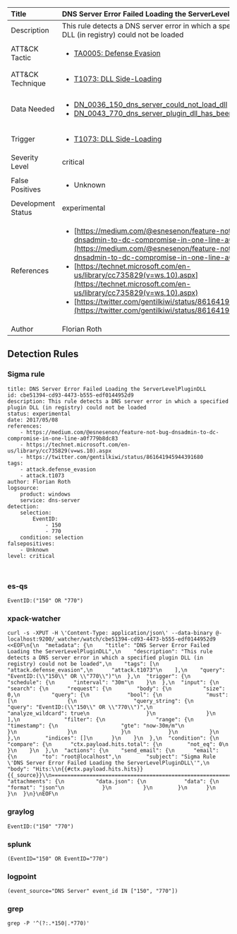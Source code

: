 | Title                | DNS Server Error Failed Loading the ServerLevelPluginDLL                                                                                                                                                 |
|:---------------------|:------------------------------------------------------------------------------------------------------------------------------------------------------------|
| Description          | This rule detects a DNS server error in which a specified plugin DLL (in registry) could not be loaded                                                                                                                                           |
| ATT&amp;CK Tactic    |  <ul><li>[TA0005: Defense Evasion](https://attack.mitre.org/tactics/TA0005)</li></ul>  |
| ATT&amp;CK Technique | <ul><li>[T1073: DLL Side-Loading](https://attack.mitre.org/techniques/T1073)</li></ul>  |
| Data Needed          | <ul><li>[DN_0036_150_dns_server_could_not_load_dll](../Data_Needed/DN_0036_150_dns_server_could_not_load_dll.md)</li><li>[DN_0043_770_dns_server_plugin_dll_has_been_loaded](../Data_Needed/DN_0043_770_dns_server_plugin_dll_has_been_loaded.md)</li></ul>  |
| Trigger              | <ul><li>[T1073: DLL Side-Loading](../Triggers/T1073.md)</li></ul>  |
| Severity Level       | critical |
| False Positives      | <ul><li>Unknown</li></ul>  |
| Development Status   | experimental |
| References           | <ul><li>[https://medium.com/@esnesenon/feature-not-bug-dnsadmin-to-dc-compromise-in-one-line-a0f779b8dc83](https://medium.com/@esnesenon/feature-not-bug-dnsadmin-to-dc-compromise-in-one-line-a0f779b8dc83)</li><li>[https://technet.microsoft.com/en-us/library/cc735829(v=ws.10).aspx](https://technet.microsoft.com/en-us/library/cc735829(v=ws.10).aspx)</li><li>[https://twitter.com/gentilkiwi/status/861641945944391680](https://twitter.com/gentilkiwi/status/861641945944391680)</li></ul>  |
| Author               | Florian Roth |


## Detection Rules

### Sigma rule

```
title: DNS Server Error Failed Loading the ServerLevelPluginDLL
id: cbe51394-cd93-4473-b555-edf0144952d9
description: This rule detects a DNS server error in which a specified plugin DLL (in registry) could not be loaded
status: experimental
date: 2017/05/08
references:
    - https://medium.com/@esnesenon/feature-not-bug-dnsadmin-to-dc-compromise-in-one-line-a0f779b8dc83
    - https://technet.microsoft.com/en-us/library/cc735829(v=ws.10).aspx
    - https://twitter.com/gentilkiwi/status/861641945944391680
tags:
    - attack.defense_evasion
    - attack.t1073
author: Florian Roth
logsource:
    product: windows
    service: dns-server
detection:
    selection:
        EventID: 
            - 150
            - 770
    condition: selection
falsepositives: 
    - Unknown
level: critical



```





### es-qs
    
```
EventID:("150" OR "770")
```


### xpack-watcher
    
```
curl -s -XPUT -H \'Content-Type: application/json\' --data-binary @- localhost:9200/_watcher/watch/cbe51394-cd93-4473-b555-edf0144952d9 <<EOF\n{\n  "metadata": {\n    "title": "DNS Server Error Failed Loading the ServerLevelPluginDLL",\n    "description": "This rule detects a DNS server error in which a specified plugin DLL (in registry) could not be loaded",\n    "tags": [\n      "attack.defense_evasion",\n      "attack.t1073"\n    ],\n    "query": "EventID:(\\"150\\" OR \\"770\\")"\n  },\n  "trigger": {\n    "schedule": {\n      "interval": "30m"\n    }\n  },\n  "input": {\n    "search": {\n      "request": {\n        "body": {\n          "size": 0,\n          "query": {\n            "bool": {\n              "must": [\n                {\n                  "query_string": {\n                    "query": "EventID:(\\"150\\" OR \\"770\\")",\n                    "analyze_wildcard": true\n                  }\n                }\n              ],\n              "filter": {\n                "range": {\n                  "timestamp": {\n                    "gte": "now-30m/m"\n                  }\n                }\n              }\n            }\n          }\n        },\n        "indices": []\n      }\n    }\n  },\n  "condition": {\n    "compare": {\n      "ctx.payload.hits.total": {\n        "not_eq": 0\n      }\n    }\n  },\n  "actions": {\n    "send_email": {\n      "email": {\n        "to": "root@localhost",\n        "subject": "Sigma Rule \'DNS Server Error Failed Loading the ServerLevelPluginDLL\'",\n        "body": "Hits:\\n{{#ctx.payload.hits.hits}}{{_source}}\\n================================================================================\\n{{/ctx.payload.hits.hits}}",\n        "attachments": {\n          "data.json": {\n            "data": {\n              "format": "json"\n            }\n          }\n        }\n      }\n    }\n  }\n}\nEOF\n
```


### graylog
    
```
EventID:("150" "770")
```


### splunk
    
```
(EventID="150" OR EventID="770")
```


### logpoint
    
```
(event_source="DNS Server" event_id IN ["150", "770"])
```


### grep
    
```
grep -P '^(?:.*150|.*770)'
```



